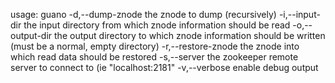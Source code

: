   usage: guano
   -d,--dump-znode <arg>      the znode to dump (recursively)
   -i,--input-dir <arg>       the input directory from which znode
                              information should be read
   -o,--output-dir <arg>      the output directory to which znode
                              information should be written (must be a
                              normal, empty directory)
   -r,--restore-znode <arg>   the znode into which read data should be
                              restored
   -s,--server <arg>          the zookeeper remote server to connect to (ie
                              "localhost:2181"
   -v,--verbose               enable debug output